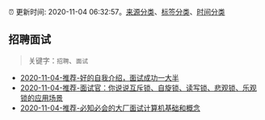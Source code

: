 :alarm_clock: 更新时间: 2020-11-04 06:32:57。[来源分类](../README.md)、[标签分类](../TAGS.md)、[时间分类](../TIMELINE.md)

## 招聘面试


> 关键字：`招聘`、`面试`



- [2020-11-04-推荐-好的自我介绍，面试成功一大半](https://toutiao.io/k/lpyu6km) 
- [2020-11-04-推荐-面试官：你说说互斥锁、自旋锁、读写锁、悲观锁、乐观锁的应用场景](https://toutiao.io/k/vhisgi9) 
- [2020-11-04-推荐-必知必会的大厂面试计算机基础和概念](https://toutiao.io/k/xvy1us5) 